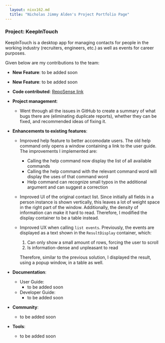 ```yaml
---
  layout: nixx162.md
  title: "Nicholas Jimmy Alden's Project Portfolio Page"
---
```


### Project: KeepInTouch

KeepInTouch is a desktop app for managing contacts for people in the working industry (recruiters, engineers, etc.) as well as events for career purposes.

Given below are my contributions to the team:

* **New Feature**: to be added soon

* **New Feature**: to be added soon

* **Code contributed**: [RepoSense link](https://nus-cs2103-ay2324s1.github.io/tp-dashboard/?search=nixx162&sort=groupTitle&sortWithin=title&timeframe=commit&mergegroup=&groupSelect=groupByRepos&breakdown=true&checkedFileTypes=docs~functional-code~test-code&since=2023-09-22)

* **Project management**:
    * Went through all the issues in GitHub to create a summary of what bugs there are (eliminating duplicate reports), whether they can be fixed, and recommended ideas of fixing it.

* **Enhancements to existing features**:
    * Improved help feature to better accomodate users. The old help command only opens a window containing a link to the user guide. The improvements I implemented are:
        * Calling the help command now display the list of all available commands
        * Calling the help command with the relevant command word will display the uses of that command word
        * Help command can recognize small typos in the additional argument and can suggest a correction
    * Improved UI of the original contact list. Since initially all fields in a person instance is shown vertically, this leaves a lot of weight space in the right part of the window. Additionally, the density of information can make it hard to read. Therefore, I modified the display container to be a table instead.
    * Improved UX when calling `list events`. Previously, the events are displayed as a text shown in the `ResultDisplay` container, which:

        1. Can only show a small amount of rows, forcing the user to scroll
        2. Is information-dense and unpleasant to read

        Therefore, similar to the previous solution, I displayed the result, using a popup window, in a table as well.

* **Documentation**:
    * User Guide:
        * to be added soon
    * Developer Guide:
        * to be added soon

* **Community**:
    * to be added soon

* **Tools**:
    * to be added soon
